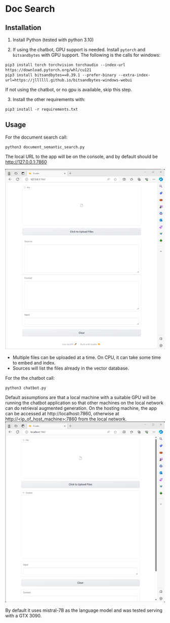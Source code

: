 ﻿# Doc Search

## Installation
1. Install Python (tested with python 3.10)

2. If using the chatbot, GPU support is needed. Install `pytorch` and `bitsandbytes` with GPU support. The following is the calls for windows:
```
pip3 install torch torchvision torchaudio --index-url https://download.pytorch.org/whl/cu121
pip3 install bitsandbytes==0.39.1 --prefer-binary --extra-index-url=https://jllllll.github.io/bitsandbytes-windows-webui
```
If not using the chatbot, or no gpu is available, skip this step.

3. Install the other requirements with:
```
pip3 install -r requirements.txt
```

## Usage

For the document search call:
```
python3 document_semantic_search.py
```
The local URL to the app will be on the console, and by default should be http://127.0.0.1:7860

![Alt text](./imgs/doc_search.png?raw=true "Document Search")

- Multiple files can be uploaded at a time. On CPU, it can take some time to embed and index.
- Sources will list the files already in the vector database.

For the the chatbot call:
```
python3 chatbot.py
```
Default assumptions are that a local machine with a suitable GPU will be running the chatbot application so that other machines on the local network can do retrieval augmented generation. On the hosting machine, the app can be accessed at http://localhost:7860, otherwise at http://<ip_of_host_machine>:7860 from the local network.
![Alt text](./imgs/chatbot.png?raw=true "Chatbot")

By default it uses mistral-7B as the language model and was tested serving with a GTX 3090.
